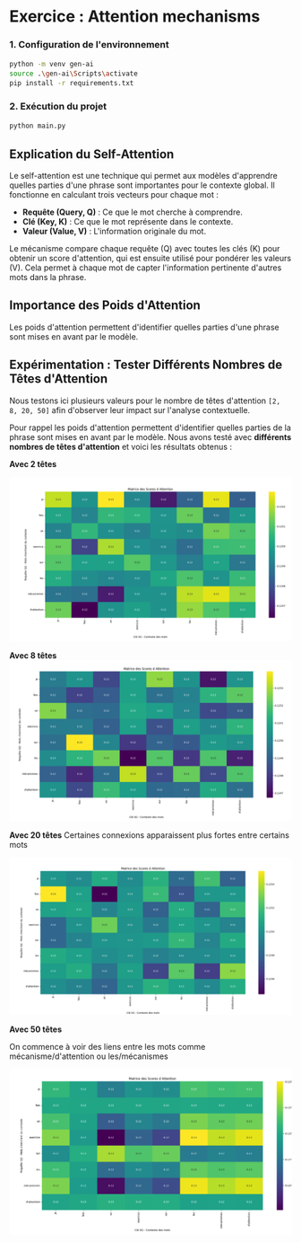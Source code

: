 # Exercice : Attention mechanisms

### 1. Configuration de l'environnement
```bash
python -m venv gen-ai
source .\gen-ai\Scripts\activate 
pip install -r requirements.txt
```

### 2. Exécution du projet
```bash
python main.py
```

## Explication du Self-Attention
Le self-attention est une technique qui permet aux modèles d'apprendre quelles parties d'une phrase sont importantes pour le contexte global. Il fonctionne en calculant trois vecteurs pour chaque mot :

- **Requête (Query, Q)** : Ce que le mot cherche à comprendre.
- **Clé (Key, K)** : Ce que le mot représente dans le contexte.
- **Valeur (Value, V)** : L'information originale du mot.

Le mécanisme compare chaque requête (Q) avec toutes les clés (K) pour obtenir un score d'attention, qui est ensuite utilisé pour pondérer les valeurs (V). Cela permet à chaque mot de capter l'information pertinente d'autres mots dans la phrase.

## Importance des Poids d'Attention
Les poids d'attention permettent d'identifier quelles parties d'une phrase sont mises en avant par le modèle. 

## Expérimentation : Tester Différents Nombres de Têtes d'Attention
Nous testons ici plusieurs valeurs pour le nombre de têtes d'attention `[2, 8, 20, 50]` afin d'observer leur impact sur l'analyse contextuelle.

Pour rappel les poids d'attention permettent d'identifier quelles parties de la phrase sont mises en avant par le modèle. Nous avons testé avec **différents nombres de têtes d'attention** et voici les résultats obtenus :

**Avec 2 têtes** 

![alt text](Mulithead_1.png)

**Avec 8 têtes** 
![alt text](Multihead_2.png)

**Avec 20 têtes** 
Certaines connexions apparaissent plus fortes entre certains mots

![alt text](Multihead_3.png)

**Avec 50 têtes** 

On commence à voir des liens entre les mots comme mécanisme/d'attention ou les/mécanismes

![alt text](Multihead_4.png)
